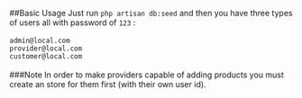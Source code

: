 ##Basic Usage
Just run `php artisan db:seed`
and then you have three types of users  all with password of `123` :
<br><br>
`admin@local.com`<br>
`provider@local.com`<br>
`customer@local.com`
<br>
<br>
###Note
In order to make providers capable of adding products you must create an store for them first (with their own user id).
